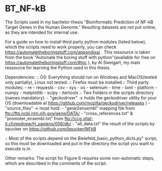 # BT_NF-kB
The Scripts used in my bachelor thesis "Bioinformatic Prediction of NF-kB Target Genes in the Human Genome."
Resulting datasets are not put online, as they are intended for internal use.

For a guide on how to install third party python modules (listed below), which the scripts need to work properly, you can check https://automatetheboringstuff.com/appendixa/ . This ressource is taken from the book "Automate the boring stuff with python"(available for free on https://automatetheboringstuff.com/#toc ), by Al Sweigart, my main ressource for learning the Python used in this thesis.  

Dependencies:
:: OS: Everything should run on Windows and MacOS(tested only partially), Linux not tested.
:: Firefox must be installed
:: Third party modules: - re
                        - requests
                        - csv
                        - sys
                        - os
                        - selenium
                        - time
                        - lxml
                        - platform
                        - numpy
                        - matplotlib
                        - scipy
                        - itertools
:: Two Folders in the scripts directory (names mandatory):
    - "geckodriver" -> holds the geckodriver utility for your OS (downloadable at https://github.com/mozilla/geckodriver/releases )
    - "source_files" -> must hold: - "gene2ensembl" mapping file from ftp://ftp.ncbi.nlm.nih.gov/gene/DATA/
                                   - "cross_references.txt" & "promoter_ensembl.txt" from ftp://ccg.vital-it.ch/epdnew/H_sapiens/006/db/
                                   - "all_data.txt" the result of the scripts by bpucker on https://github.com/bpucker/NFkB
                                   
:: Most of the scripts depend on the Bielefeld_basic_python_dicts.py" script, so this must be downloaded and put in the directory the script you want to execute is in.

Other remarks:
The script for Figure 6 requires some non-automatic steps, which are described in the comments of the script.

